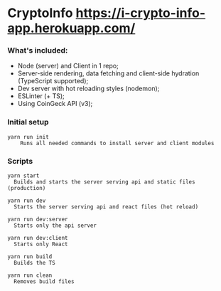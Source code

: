 # CryptoInfo https://i-crypto-info-app.herokuapp.com/

### What's included:
- Node (server) and Client in 1 repo; 
- Server-side rendering, data fetching and client-side hydration (TypeScript supported);
- Dev server with hot reloading styles (nodemon);
- ESLinter (+ TS);
- Using CoinGeck API (v3);

### Initial setup
    yarn run init
        Runs all needed commands to install server and client modules

### Scripts
    yarn start
      Builds and starts the server serving api and static files (production)

    yarn run dev
      Starts the server serving api and react files (hot reload)

    yarn run dev:server  
      Starts only the api server

    yarn run dev:client
      Starts only React

    yarn run build
      Builds the TS

    yarn run clean
      Removes build files
